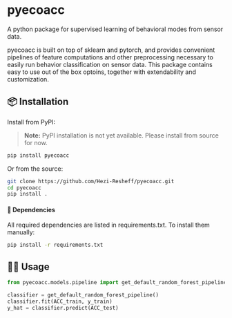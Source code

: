 # pyecoacc
A python package for supervised learning of behavioral modes from sensor data.

pyecoacc is built on top of sklearn and pytorch, and provides convenient pipelines of feature computations and other preprocessing necessary to easily run behavior classification on sensor data. This package contains easy to use out of the box optoins, together with extendability and customization. 


## 📦 Installation

Install from PyPI: 

> **Note:** PyPI installation is not yet available. Please install from source for now.


```bash
pip install pyecoacc   
```

Or from the source:


```bash
git clone https://github.com/Hezi-Resheff/pyecoacc.git
cd pyecoacc
pip install .
```

#### 🔗 Dependencies
All required dependencies are listed in requirements.txt. To install them manually:

```bash
pip install -r requirements.txt
```


## 🧑‍💻 Usage

```python 
from pyecoacc.models.pipeline import get_default_random_forest_pipeline

classifier = get_default_random_forest_pipeline()
classifier.fit(ACC_train, y_train)
y_hat = classifier.predict(ACC_test)
```

